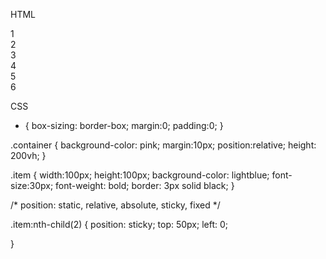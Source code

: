 HTML

<div class="container">
  <div class="item">1</div>
  <div class="item">2</div>
  <div class="item">3</div>
  <div class="item">4</div>
  <div class="item">5</div>
  <div class="item">6</div>
</div>

CSS

* {
  box-sizing: border-box;
  margin:0;
  padding:0;
}

.container {
  background-color: pink;
  margin:10px;
  position:relative;
  height: 200vh;
}

.item {
  width:100px;
  height:100px;
  background-color: lightblue;
  font-size:30px;
  font-weight: bold;
  border: 3px solid black;
}

/* position: static, relative, absolute, sticky, fixed */

.item:nth-child(2) {
  position: sticky;
  top: 50px;
  left: 0;

}
